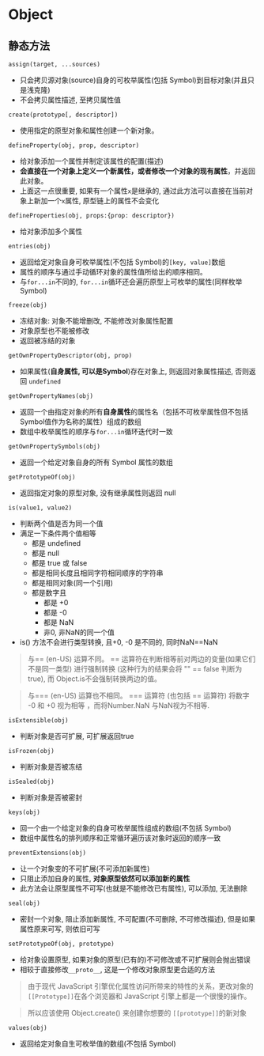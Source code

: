
# Object

## 静态方法

`assign(target, ...sources)`
  + 只会拷贝源对象(source)自身的可枚举属性(包括 Symbol)到目标对象(并且只是浅克隆)
  + 不会拷贝属性描述, 至拷贝属性值

`create(prototype[, descriptor])`
  + 使用指定的原型对象和属性创建一个新对象。

`defineProperty(obj, prop, descriptor)`
  + 给对象添加一个属性并制定该属性的配置(描述)
  + **会直接在一个对象上定义一个新属性，或者修改一个对象的现有属性**，并返回此对象。
  + 上面这一点很重要, 如果有一个属性`x`是继承的, 通过此方法可以直接在当前对象上新加一个`x`属性, 原型链上的属性不会变化

`defineProperties(obj, props:{prop: descriptor})`
  + 给对象添加多个属性

`entries(obj)`
  + 返回给定对象自身可枚举属性(不包括 Symbol)的`[key, value]`数组
  + 属性的顺序与通过手动循环对象的属性值所给出的顺序相同。
  + 与`for...in`不同的, `for...in`循环还会遍历原型上可枚举的属性(同样枚举 Symbol)

`freeze(obj)`
  + 冻结对象: 对象不能增删改, 不能修改对象属性配置
  + 对象原型也不能被修改
  + 返回被冻结的对象

`getOwnPropertyDescriptor(obj, prop)`
  + 如果属性(**自身属性, 可以是Symbol**)存在对象上, 则返回对象属性描述, 否则返回 `undefined`
  
`getOwnPropertyNames(obj)`
  + 返回一个由指定对象的所有**自身属性**的属性名（包括不可枚举属性但不包括Symbol值作为名称的属性）组成的数组
  + 数组中枚举属性的顺序与`for...in`循环迭代时一致

`getOwnPropertySymbols(obj)`
  + 返回一个给定对象自身的所有 Symbol 属性的数组

`getPrototypeOf(obj)`
  + 返回指定对象的原型对象, 没有继承属性则返回 null

`is(value1, value2)`
  + 判断两个值是否为同一个值
  + 满足一下条件两个值相等
    + 都是 undefined
    + 都是 null
    + 都是 true 或 false
    + 都是相同长度且相同字符相同顺序的字符串
    + 都是相同对象(同一个引用)
    + 都是数字且
      + 都是 +0
      + 都是 -0
      + 都是 NaN
      + 非0, 非NaN的同一个值
  + is() 方法不会进行类型转换, 且+0, -0 是不同的, 同时NaN==NaN
  > 与== (en-US) 运算不同。  == 运算符在判断相等前对两边的变量(如果它们不是同一类型) 进行强制转换 (这种行为的结果会将 "" == false 判断为 true), 而 Object.is不会强制转换两边的值。

  > 与=== (en-US) 运算也不相同。 === 运算符 (也包括 == 运算符) 将数字 -0 和 +0 视为相等 ，而将Number.NaN 与NaN视为不相等.

`isExtensible(obj)`
  + 判断对象是否可扩展, 可扩展返回true

`isFrozen(obj)`
  + 判断对象是否被冻结

`isSealed(obj)`
  + 判断对象是否被密封

`keys(obj)`
  + 回一个由一个给定对象的自身可枚举属性组成的数组(不包括 Symbol)
  + 数组中属性名的排列顺序和正常循环遍历该对象时返回的顺序一致

`preventExtensions(obj)`
  + 让一个对象变的不可扩展(不可添加新属性)
  + 只阻止添加自身的属性, **对象原型依然可以添加新的属性**
  + 此方法会让原型属性不可写(也就是不能修改已有属性), 可以添加, 无法删除

`seal(obj)`
  + 密封一个对象, 阻止添加新属性, 不可配置(不可删除, 不可修改描述), 但是如果属性原来可写, 则依旧可写

`setPrototypeOf(obj, prototype)`
  + 给对象设置原型, 如果对象的原型(已有的)不可修改或不可扩展则会抛出错误
  + 相较于直接修改`__proto__`, 这是一个修改对象原型更合适的方法
  > 由于现代 JavaScript 引擎优化属性访问所带来的特性的关系，更改对象的 `[[Prototype]]`在各个浏览器和 JavaScript 引擎上都是一个很慢的操作。 

  > 所以应该使用 Object.create() 来创建你想要的 `[[prototype]]`的新对象

`values(obj)`
  + 返回给定对象自生可枚举值的数组(不包括 Symbol)
